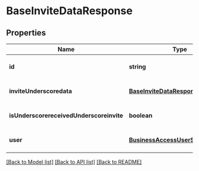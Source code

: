 # BaseInviteDataResponse

## Properties
Name | Type | Description | Notes
------------ | ------------- | ------------- | -------------
**id** | **string** |  | [optional] [default to null]
**inviteUnderscoredata** | [**BaseInviteDataResponseInviteData**](BaseInviteDataResponseInviteData.md) |  | [optional] [default to null]
**isUnderscorereceivedUnderscoreinvite** | **boolean** |  | [optional] [default to null]
**user** | [**BusinessAccessUserSummary**](BusinessAccessUserSummary.md) |  | [optional] [default to null]

[[Back to Model list]](../README.md#documentation-for-models) [[Back to API list]](../README.md#documentation-for-api-endpoints) [[Back to README]](../README.md)


